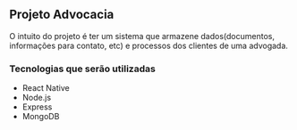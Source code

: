 <h2>Projeto Advocacia</h2>
<span>O intuito do projeto é ter um sistema que armazene dados(documentos, informações para contato, etc) e processos dos clientes de uma advogada.</span>
<h3>Tecnologias que serão utilizadas</h3>
<ul>
  <li>React Native</li>
  <li>Node.js</li>
  <li>Express</li>
  <li>MongoDB</li>
</ul>
